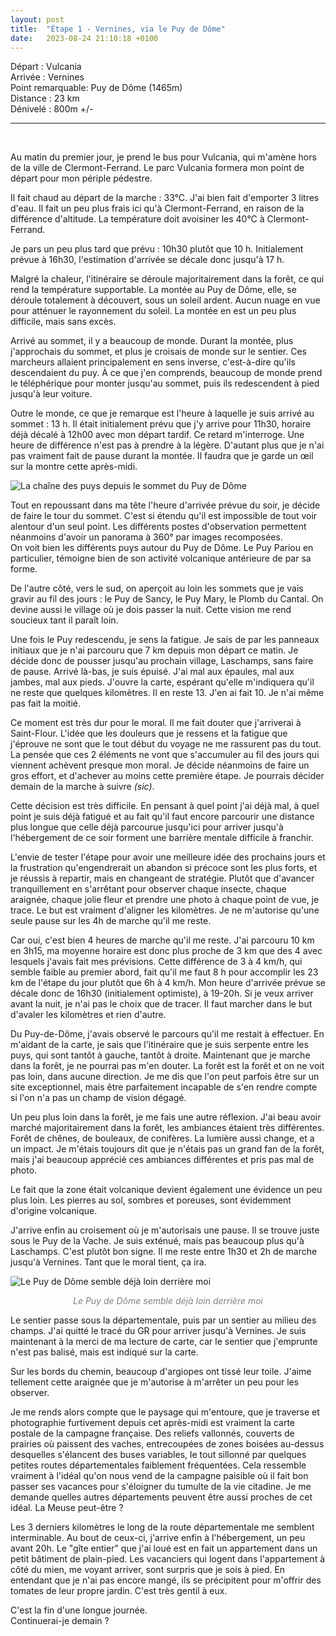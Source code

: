```yaml
---
layout: post
title:  "Étape 1 - Vernines, via le Puy de Dôme"
date:   2023-08-24 21:10:18 +0100
---
```


Départ : Vulcania  
Arrivée : Vernines  
Point remarquable: Puy de Dôme (1465m)  
Distance : 23 km  
Dénivelé : 800m +/-

---
<br>

Au matin du premier jour, je prend le bus pour Vulcania, qui m'amène hors de la ville de Clermont-Ferrand.
Le parc Vulcania formera mon point de départ pour mon périple pédestre.

Il fait chaud au départ de la marche : 33°C.
J'ai bien fait d'emporter 3 litres d'eau.
Il fait un peu plus frais ici qu'à Clermont-Ferrand, en raison de la différence d'altitude.
La température doit avoisiner les 40°C à Clermont-Ferrand.

Je pars un peu plus tard que prévu : 10h30 plutôt que 10 h.
Initialement prévue à 16h30, l'estimation d'arrivée se décale donc jusqu'à 17 h.

Malgré la chaleur, l'itinéraire se déroule majoritairement dans la forêt, ce qui rend la température supportable.
La montée au Puy de Dôme, elle, se déroule totalement à découvert, sous un soleil ardent.
Aucun nuage en vue pour atténuer le rayonnement du soleil.
La montée en est un peu plus difficile, mais sans excès.

Arrivé au sommet, il y a beaucoup de monde.
Durant la montée, plus j'approchais du sommet, et plus je croisais de monde sur le sentier.
Ces marcheurs allaient principalement en sens inverse, c'est-à-dire qu'ils descendaient du puy.
À ce que j'en comprends, beaucoup de monde prend le téléphérique pour monter jusqu'au sommet, puis ils redescendent à pied jusqu'à leur voiture.

Outre le monde, ce que je remarque est l'heure à laquelle je suis arrivé au sommet : 13 h.
Il était initialement prévu que j'y arrive pour 11h30, horaire déjà décalé à 12h00 avec mon départ tardif.
Ce retard m'interroge.
Une heure de différence n'est pas à prendre à la légère.
D'autant plus que je n'ai pas vraiment fait de pause durant la montée.
Il faudra que je garde un œil sur la montre cette après-midi.

![La chaîne des puys depuis le sommet du Puy de Dôme]({{site.baseurl}}/assets/images/IMG_1692876216.jpg)

Tout en repoussant dans ma tête l'heure d'arrivée prévue du soir, je décide de faire le tour du sommet.
C'est si étendu qu'il est impossible de tout voir alentour d'un seul point.
Les différents postes d'observation permettent néanmoins d'avoir un panorama à 360° par images recomposées.  
On voit bien les différents puys autour du Puy de Dôme.
Le Puy Pariou en particulier, témoigne bien de son activité volcanique antérieure de par sa forme.

De l'autre côté, vers le sud, on aperçoit au loin les sommets que je vais gravir au fil des jours : le Puy de Sancy, le Puy Mary, le Plomb du Cantal.
On devine aussi le village où je dois passer la nuit.
Cette vision me rend soucieux tant il paraît loin.

Une fois le Puy redescendu, je sens la fatigue.
Je sais de par les panneaux initiaux que je n'ai parcouru que 7 km depuis mon départ ce matin.
Je décide donc de pousser jusqu'au prochain village, Laschamps, sans faire de pause.
Arrivé là-bas, je suis épuisé.
J'ai mal aux épaules, mal aux jambes, mal aux pieds.
J'ouvre la carte, espérant qu'elle m'indiquera qu'il ne reste que quelques kilomètres.
Il en reste 13.
J'en ai fait 10.
Je n'ai même pas fait la moitié.

Ce moment est très dur pour le moral.
Il me fait douter que j'arriverai à Saint-Flour.
L'idée que les douleurs que je ressens et la fatigue que j'éprouve ne sont que le tout début du voyage ne me rassurent pas du tout.
La pensée que ces 2 éléments ne vont que s'accumuler au fil des jours qui viennent achèvent presque mon moral.
Je décide néanmoins de faire un gros effort, et d'achever au moins cette première étape.
Je pourrais décider demain de la marche à suivre *(sic)*.

Cette décision est très difficile.
En pensant à quel point j'ai déjà mal, à quel point je suis déjà fatigué et au fait qu'il faut encore parcourir une distance plus longue que celle déjà parcourue jusqu'ici pour arriver jusqu'à l'hébergement de ce soir forment une barrière mentale difficile à franchir.

L'envie de tester l'étape pour avoir une meilleure idée des prochains jours et la frustration qu'engendrerait un abandon si précoce sont les plus forts, et je réussis à repartir, mais en changeant de stratégie.
Plutôt que d'avancer tranquillement en s'arrêtant pour observer chaque insecte, chaque araignée, chaque jolie fleur et prendre une photo à chaque point de vue, je trace.
Le but est vraiment d'aligner les kilomètres.
Je ne m'autorise qu'une seule pause sur les 4h de marche qu'il me reste.

Car oui, c'est bien 4 heures de marche qu'il me reste.
J'ai parcouru 10 km en 3h15, ma moyenne horaire est donc plus proche de 3 km que des 4 avec lesquels j'avais fait mes prévisions.
Cette différence de 3 à 4 km/h, qui semble faible au premier abord, fait qu'il me faut 8 h pour accomplir les 23 km de l'étape du jour plutôt que 6h à 4 km/h.
Mon heure d'arrivée prévue se décale donc de 16h30 (initialement optimiste), à 19-20h.
Si je veux arriver avant la nuit, je n'ai pas le choix que de tracer.
Il faut marcher dans le but d'avaler les kilomètres et rien d'autre.

Du Puy-de-Dôme, j'avais observé le parcours qu'il me restait à effectuer.
En m'aidant de la carte, je sais que l'itinéraire que je suis serpente entre les puys, qui sont tantôt à gauche, tantôt à droite.
Maintenant que je marche dans la forêt, je ne pourrai pas m'en douter.
La forêt est la forêt et on ne voit pas loin, dans aucune direction.
Je me dis que l'on peut parfois être sur un site exceptionnel, mais être parfaitement incapable de s'en rendre compte si l'on n'a pas un champ de vision dégagé.

Un peu plus loin dans la forêt, je me fais une autre réflexion.
J'ai beau avoir marché majoritairement dans la forêt, les ambiances étaient très différentes.
Forêt de chênes, de bouleaux, de conifères.
La lumière aussi change, et a un impact.
Je m'étais toujours dit que je n'étais pas un grand fan de la forêt, mais j'ai beaucoup apprécié ces ambiances différentes et pris pas mal de photo.

Le fait que la zone était volcanique devient également une évidence un peu plus loin.
Les pierres au sol, sombres et poreuses, sont évidemment d'origine volcanique.

J'arrive enfin au croisement où je m'autorisais une pause.
Il se trouve juste sous le Puy de la Vache.
Je suis exténué, mais pas beaucoup plus qu'à Laschamps.
C'est plutôt bon signe.
Il me reste entre 1h30 et 2h de marche jusqu'à Vernines.
Tant que le moral tient, ça ira.

![Le Puy de Dôme semble déjà loin derrière moi]({{site.baseurl}}/assets/images/IMG_1692899313.jpg)
<p style="color:gray;" align="center"> <i> Le Puy de Dôme semble déjà loin derrière moi </i> </p>


Le sentier passe sous la départementale, puis par un sentier au milieu des champs.
J'ai quitté le tracé du GR pour arriver jusqu'à Vernines.
Je suis maintenant à la merci de ma lecture de carte, car le sentier que j'emprunte n'est pas balisé, mais est indiqué sur la carte.

Sur les bords du chemin, beaucoup d'argiopes ont tissé leur toile.
J'aime tellement cette araignée que je m'autorise à m'arrêter un peu pour les observer.

Je me rends alors compte que le paysage qui m'entoure, que je traverse et photographie furtivement depuis cet après-midi est vraiment la carte postale de la campagne française.
Des reliefs vallonnés, couverts de prairies où paissent des vaches, entrecoupées de zones boisées au-dessus desquelles s'élancent des buses variables, le tout sillonné par quelques petites routes départementales faiblement fréquentées.
Cela ressemble vraiment à l'idéal qu'on nous vend de la campagne paisible où il fait bon passer ses vacances pour s'éloigner du tumulte de la vie citadine.
Je me demande quelles autres départements peuvent être aussi proches de cet idéal.
La Meuse peut-être ?

Les 3 derniers kilomètres le long de la route départementale me semblent interminable.
Au bout de ceux-ci, j'arrive enfin à l'hébergement, un peu avant 20h.
Le "gîte entier" que j'ai loué est en fait un appartement dans un petit bâtiment de plain-pied.
Les vacanciers qui logent dans l'appartement à côté du mien, me voyant arriver, sont surpris que je sois à pied.
En entendant que je n'ai pas encore mangé, ils se précipitent pour m'offrir des tomates de leur propre jardin.
C'est très gentil à eux.

C'est la fin d'une longue journée.  
Continuerai-je demain ?
